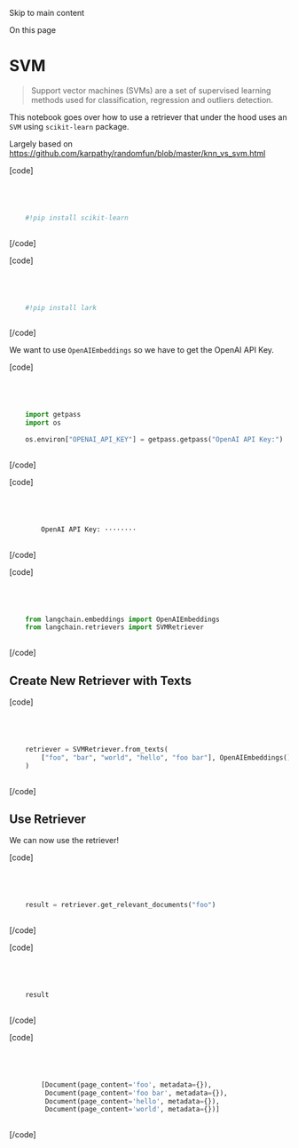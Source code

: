

Skip to main content

On this page

# SVM

> Support vector machines (SVMs) are a set of supervised learning methods used for classification, regression and outliers detection.

This notebook goes over how to use a retriever that under the hood uses an `SVM` using `scikit-learn` package.

Largely based on https://github.com/karpathy/randomfun/blob/master/knn_vs_svm.html

[code]
```python




    #!pip install scikit-learn  
    


```
[/code]


[code]
```python




    #!pip install lark  
    


```
[/code]


We want to use `OpenAIEmbeddings` so we have to get the OpenAI API Key.

[code]
```python




    import getpass  
    import os  
      
    os.environ["OPENAI_API_KEY"] = getpass.getpass("OpenAI API Key:")  
    


```
[/code]


[code]
```python




        OpenAI API Key: ········  
    


```
[/code]


[code]
```python




    from langchain.embeddings import OpenAIEmbeddings  
    from langchain.retrievers import SVMRetriever  
    


```
[/code]


## Create New Retriever with Texts​

[code]
```python




    retriever = SVMRetriever.from_texts(  
        ["foo", "bar", "world", "hello", "foo bar"], OpenAIEmbeddings()  
    )  
    


```
[/code]


## Use Retriever​

We can now use the retriever!

[code]
```python




    result = retriever.get_relevant_documents("foo")  
    


```
[/code]


[code]
```python




    result  
    


```
[/code]


[code]
```python




        [Document(page_content='foo', metadata={}),  
         Document(page_content='foo bar', metadata={}),  
         Document(page_content='hello', metadata={}),  
         Document(page_content='world', metadata={})]  
    


```
[/code]



